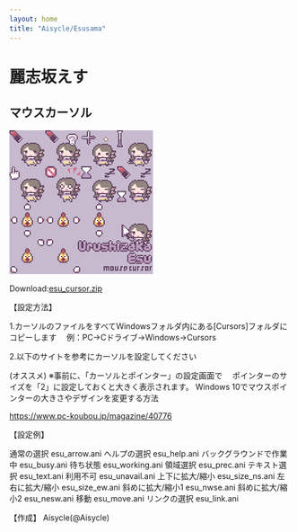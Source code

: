 ```yaml
---
layout: home
title: "Aisycle/Esusama"
---
```

# 麗志坂えす
## マウスカーソル

![esu_cursor](img/esu/esu_cursor.gif "esu_cursor")

Download:[esu_cursor.zip](files/esu_cursor.zip)

【設定方法】

1.カーソルのファイルをすべてＷindowsフォルダ内にある[Cursors]フォルダにコピーします
　例：PC→Cドライブ→Windows→Cursors

2.以下のサイトを参考にカーソルを設定してください

(オススメ)
※事前に、「カーソルとポインター」の設定画面で
　ポインターのサイズを「2」に設定しておくと大きく表示されます。
Windows 10でマウスポインターの大きさやデザインを変更する方法

https://www.pc-koubou.jp/magazine/40776


【設定例】

通常の選択	esu_arrow.ani
ヘルプの選択	esu_help.ani
バックグラウンドで作業中	esu_busy.ani
待ち状態	esu_working.ani
領域選択	esu_prec.ani
テキスト選択	esu_text.ani
利用不可	esu_unavail.ani
上下に拡大/縮小	esu_size_ns.ani
左右に拡大/縮小	esu_size_ew.ani
斜めに拡大/縮小1	esu_nwse.ani
斜めに拡大/縮小2	esu_nesw.ani
移動	esu_move.ani
リンクの選択	esu_link.ani

【作成】
Aisycle(@Aisycle)

